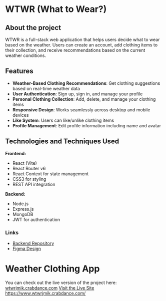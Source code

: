 # WTWR (What to Wear?)

## About the project

WTWR is a full-stack web application that helps users decide what to wear based on the weather. Users can create an account, add clothing items to their collection, and receive recommendations based on the current weather conditions.

## Features

- **Weather-Based Clothing Recommendations**: Get clothing suggestions based on real-time weather data
- **User Authentication**: Sign up, sign in, and manage your profile
- **Personal Clothing Collection**: Add, delete, and manage your clothing items
- **Responsive Design**: Works seamlessly across desktop and mobile devices
- **Like System**: Users can like/unlike clothing items
- **Profile Management**: Edit profile information including name and avatar

## Technologies and Techniques Used

**Frontend:**
- React (Vite)
- React Router v6
- React Context for state management
- CSS3 for styling
- REST API integration

**Backend:**
- Node.js
- Express.js
- MongoDB
- JWT for authentication

### Links

- [Backend Repository](https://github.com/JMIK-THANG/se_project_express)
- [Figma Design](https://www.figma.com/file/bfVOvqlLmoKZ5lpro8WWBe/Sprint-14_-WTWR)

# Weather Clothing App
You can check out the live version of the project here: [wtwrjmik.crabdance.com](https://www.wtwrjmik.crabdance.com/)
[Visit the Live Site](https://www.wtwrjmik.crabdance.com/)
https://www.wtwrjmik.crabdance.com/


